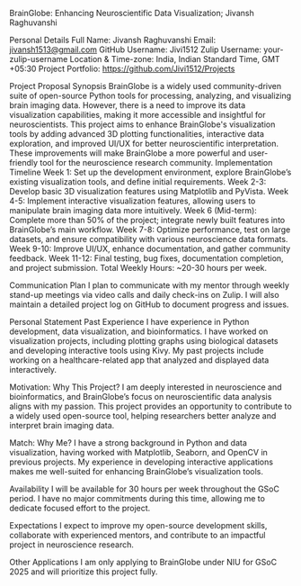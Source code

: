 BrainGlobe: Enhancing Neuroscientific Data Visualization; Jivansh Raghuvanshi

Personal Details
Full Name: Jivansh Raghuvanshi
Email: jivansh1513@gmail.com
GitHub Username: Jivi1512
Zulip Username: your-zulip-username
Location & Time-zone: India, Indian Standard Time, GMT +05:30
Project Portfolio: https://github.com/Jivi1512/Projects

Project Proposal
Synopsis
BrainGlobe is a widely used community-driven suite of open-source Python tools for processing, analyzing, and visualizing brain imaging data. However, there is a need to improve its data visualization capabilities, making it more accessible and insightful for neuroscientists. This project aims to enhance BrainGlobe's visualization tools by adding advanced 3D plotting functionalities, interactive data exploration, and improved UI/UX for better neuroscientific interpretation. These improvements will make BrainGlobe a more powerful and user-friendly tool for the neuroscience research community.
Implementation Timeline
Week 1: Set up the development environment, explore BrainGlobe’s existing visualization tools, and define initial requirements.
Week 2-3: Develop basic 3D visualization features using Matplotlib and PyVista.
Week 4-5: Implement interactive visualization features, allowing users to manipulate brain imaging data more intuitively.
Week 6 (Mid-term): Complete more than 50% of the project; integrate newly built features into BrainGlobe’s main workflow.
Week 7-8: Optimize performance, test on large datasets, and ensure compatibility with various neuroscience data formats.
Week 9-10: Improve UI/UX, enhance documentation, and gather community feedback.
Week 11-12: Final testing, bug fixes, documentation completion, and project submission.
Total Weekly Hours: ~20-30 hours per week.

Communication Plan
I plan to communicate with my mentor through weekly stand-up meetings via video calls and daily check-ins on Zulip. I will also maintain a detailed project log on GitHub to document progress and issues.

Personal Statement
Past Experience
I have experience in Python development, data visualization, and bioinformatics. I have worked on visualization projects, including plotting graphs using biological datasets and developing interactive tools using Kivy. My past projects include working on a healthcare-related app that analyzed and displayed data interactively.

Motivation: Why This Project?
I am deeply interested in neuroscience and bioinformatics, and BrainGlobe’s focus on neuroscientific data analysis aligns with my passion. This project provides an opportunity to contribute to a widely used open-source tool, helping researchers better analyze and interpret brain imaging data.

Match: Why Me?
I have a strong background in Python and data visualization, having worked with Matplotlib, Seaborn, and OpenCV in previous projects. My experience in developing interactive applications makes me well-suited for enhancing BrainGlobe’s visualization tools.

Availability
I will be available for 30 hours per week throughout the GSoC period. I have no major commitments during this time, allowing me to dedicate focused effort to the project.

Expectations
I expect to improve my open-source development skills, collaborate with experienced mentors, and contribute to an impactful project in neuroscience research.

Other Applications
I am only applying to BrainGlobe under NIU for GSoC 2025 and will prioritize this project fully.
